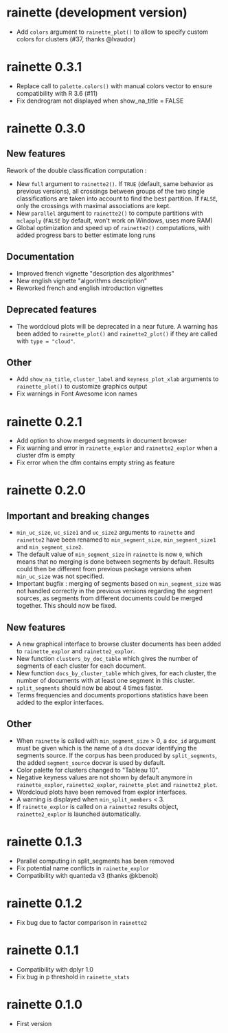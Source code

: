 # rainette (development version)

-   Add `colors` argument to `rainette_plot()` to allow to specify custom colors for clusters (#37, thanks @lvaudor)

# rainette 0.3.1

-   Replace call to `palette.colors()` with manual colors vector to ensure compatibility with R 3.6 (#11)
-   Fix dendrogram not displayed when show_na_title = FALSE

# rainette 0.3.0

## New features

Rework of the double classification computation :

-   New `full` argument to `rainette2()`. If `TRUE` (default, same behavior as previous versions), all crossings between groups of the two single classifications are taken into account to find the best partition. If `FALSE`, only the crossings with maximal associations are kept.
-   New `parallel` argument to `rainette2()` to compute partitions with `mclapply` (`FALSE` by default, won't work on Windows, uses more RAM)
-   Global optimization and speed up of `rainette2()` computations, with added progress bars to better estimate long runs

## Documentation

-   Improved french vignette "description des algorithmes"
-   New english vignette "algorithms description"
-   Reworked french and english introduction vignettes

## Deprecated features

-   The wordcloud plots will be deprecated in a near future. A warning has been added to `rainette_plot()` and `rainette2_plot()` if they are called with `type = "cloud"`.

## Other

-   Add `show_na_title`, `cluster_label` and `keyness_plot_xlab` arguments to `rainette_plot()` to customize graphics output
-   Fix warnings in Font Awesome icon names

# rainette 0.2.1

-   Add option to show merged segments in document browser
-   Fix warning and error in `rainette_explor` and `rainette2_explor` when a cluster dfm is empty
-   Fix error when the dfm contains empty string as feature

# rainette 0.2.0

## Important and breaking changes

-   `min_uc_size`, `uc_size1` and `uc_size2` arguments to `rainette` and `rainette2` have been renamed to `min_segment_size`, `min_segment_size1` and `min_segment_size2`.
-   The default value of `min_segment_size` in `rainette` is now `0`, which means that no merging is done between segments by default. Results could then be different from previous package versions when `min_uc_size` was not specified.
-   Important bugfix : merging of segments based on `min_segment_size` was not handled correctly in the previous versions regarding the segment sources, as segments from different documents could be merged together. This should now be fixed.

## New features

-   A new graphical interface to browse cluster documents has been added to `rainette_explor` and `rainette2_explor`.
-   New function `clusters_by_doc_table` which gives the number of segments of each cluster for each document.
-   New function `docs_by_cluster_table` which gives, for each cluster, the number of documents with at least one segment in this cluster.
-   `split_segments` should now be about 4 times faster.
-   Terms frequencies and documents proportions statistics have been added to the explor interfaces.

## Other

-   When `rainette` is called with `min_segment_size` > 0, a `doc_id` argument must be given which is the name of a `dtm` docvar identifying the segments source. If the corpus has been produced by `split_segments`, the added `segment_source` docvar is used by default.
-   Color palette for clusters changed to "Tableau 10".
-   Negative keyness values are not shown by default anymore in `rainette_explor`, `rainette2_explor`, `rainette_plot` and `rainette2_plot`.
-   Wordcloud plots have been removed from explor interfaces.
-   A warning is displayed when `min_split_members` < 3.
-   If `rainette_explor` is called on a `rainette2` results object, `rainette2_explor` is launched automatically.

# rainette 0.1.3

-   Parallel computing in split_segments has been removed
-   Fix potential name conflicts in `rainette_explor`
-   Compatibility with quanteda v3 (thanks @kbenoit)

# rainette 0.1.2

-   Fix bug due to factor comparison in `rainette2`

# rainette 0.1.1

-   Compatibility with dplyr 1.0
-   Fix bug in p threshold in `rainette_stats`

# rainette 0.1.0

-   First version
